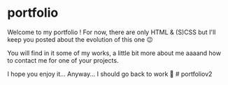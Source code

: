 # portfolio
Welcome to my portfolio ! For now, there are only HTML & (S)CSS but I'll keep you posted about the evolution of this one 😉

You will find in it some of my works, a little bit more about me aaaand how to contact me for one of your projects.

I hope you enjoy it... Anyway... I should go back to work 👀
#   p o r t f o l i o v 2  
 
